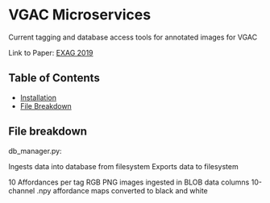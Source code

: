 # VGAC Microservices

Current tagging and database access tools for annotated images for VGAC

Link to Paper: [EXAG 2019](http://www.exag.org/papers/EXAG_2019_paper_13.pdf)

## Table of Contents

- [Installation](#installation)
- [File Breakdown](#file-breakdown)


## File breakdown

db_manager.py:

Ingests data into database from filesystem
Exports data to filesystem

10 Affordances per tag
RGB PNG images ingested in BLOB data columns
10-channel .npy affordance maps converted to black and white
